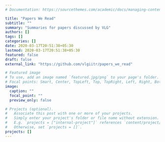 ```yaml
---
# Documentation: https://sourcethemes.com/academic/docs/managing-content/

title: "Papers We Read"
subtitle: ""
summary: "Summaries for papers discussed by VLG"
authors: []
tags: []
categories: []
date: 2020-03-17T20:51:38+05:30
lastmod: 2020-03-17T20:51:38+05:30
featured: false
draft: false
external_link: "https://github.com/vlgiitr/papers_we_read"

# Featured image
# To use, add an image named `featured.jpg/png` to your page's folder.
# Focal points: Smart, Center, TopLeft, Top, TopRight, Left, Right, BottomLeft, Bottom, BottomRight.
image:
  caption: ""
  focal_point: ""
  preview_only: false

# Projects (optional).
#   Associate this post with one or more of your projects.
#   Simply enter your project's folder or file name without extension.
#   E.g. `projects = ["internal-project"]` references `content/project/deep-learning/index.md`.
#   Otherwise, set `projects = []`.
projects: []
---
```

